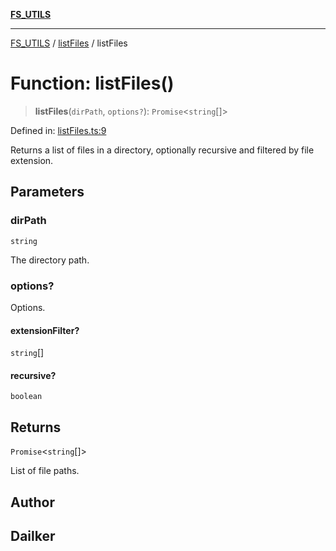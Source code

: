 [**FS_UTILS**](../../README.md)

***

[FS_UTILS](../../README.md) / [listFiles](../README.md) / listFiles

# Function: listFiles()

> **listFiles**(`dirPath`, `options?`): `Promise`\<`string`[]\>

Defined in: [listFiles.ts:9](https://github.com/dailker/everyutil-js/blob/7799f3f003cb23f425be3f1c83c38483e2648188/src/fs/listFiles.ts#L9)

Returns a list of files in a directory, optionally recursive and filtered by file extension.

## Parameters

### dirPath

`string`

The directory path.

### options?

Options.

#### extensionFilter?

`string`[]

#### recursive?

`boolean`

## Returns

`Promise`\<`string`[]\>

List of file paths.

## Author

## Dailker
